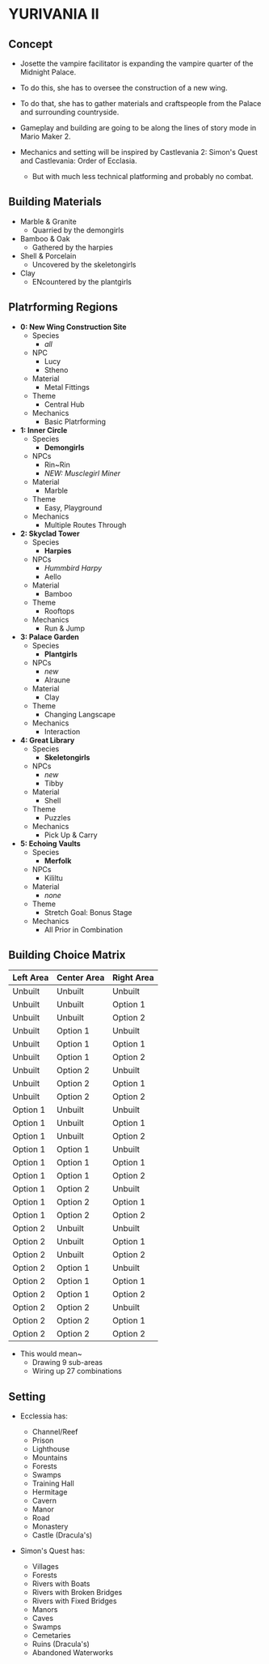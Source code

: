 # YURIVANIA II

## Concept

- Josette the vampire facilitator is expanding the vampire quarter of the Midnight Palace.
- To do this, she has to oversee the construction of a new wing.
- To do that, she has to gather materials and craftspeople from the Palace and surrounding countryside.

- Gameplay and building are going to be along the lines of story mode in Mario Maker 2.
- Mechanics and setting will be inspired by Castlevania 2: Simon's Quest and Castlevania: Order of Ecclasia.
    - But with much less technical platforming and probably no combat.

## Building Materials

- Marble & Granite
    - Quarried by the demongirls
- Bamboo & Oak
    - Gathered by the harpies
- Shell & Porcelain
    - Uncovered by the skeletongirls
- Clay
    - ENcountered by the plantgirls

## Platrforming Regions

- **0: New Wing Construction Site**
    - Species
        - *all*
    - NPC
        - Lucy
        - Stheno
    - Material
        - Metal Fittings
    - Theme
        - Central Hub
    - Mechanics
        - Basic Platrforming
- **1: Inner Circle**
    - Species
        - **Demongirls**
    - NPCs
        - Rin~Rin
        - *NEW: Musclegirl Miner*
    - Material
        - Marble
    - Theme
        - Easy, Playground
    - Mechanics
        - Multiple Routes Through
- **2: Skyclad Tower**
    - Species
        - **Harpies**
    - NPCs
        - *Hummbird Harpy*
        - Aello
    - Material
        - Bamboo
    - Theme
        - Rooftops
    - Mechanics
        - Run & Jump
- **3: Palace Garden**
    - Species
        - **Plantgirls**
    - NPCs
        - *new*
        - Alraune
    - Material
        - Clay
    - Theme
        - Changing Langscape
    - Mechanics
        - Interaction
- **4: Great Library**
    - Species
        - **Skeletongirls**
    - NPCs
        - *new*
        - Tibby
    - Material
        - Shell
    - Theme
        - Puzzles
    - Mechanics
        - Pick Up & Carry
- **5: Echoing Vaults**
    - Species
        - **Merfolk**
    - NPCs
        - Kililtu
    - Material
        - *none*
    - Theme
        - Stretch Goal: Bonus Stage
    - Mechanics
        - All Prior in Combination


## Building Choice Matrix

| Left Area | Center Area | Right Area |
| --- | --- | --- |
| Unbuilt  | Unbuilt  | Unbuilt  |
| Unbuilt  | Unbuilt  | Option 1 |
| Unbuilt  | Unbuilt  | Option 2 |
| Unbuilt  | Option 1 | Unbuilt  |
| Unbuilt  | Option 1 | Option 1 |
| Unbuilt  | Option 1 | Option 2 |
| Unbuilt  | Option 2 | Unbuilt  |
| Unbuilt  | Option 2 | Option 1 |
| Unbuilt  | Option 2 | Option 2 |
| Option 1 | Unbuilt  | Unbuilt  |
| Option 1 | Unbuilt  | Option 1 |
| Option 1 | Unbuilt  | Option 2 |
| Option 1 | Option 1 | Unbuilt  |
| Option 1 | Option 1 | Option 1 |
| Option 1 | Option 1 | Option 2 |
| Option 1 | Option 2 | Unbuilt  |
| Option 1 | Option 2 | Option 1 |
| Option 1 | Option 2 | Option 2 |
| Option 2 | Unbuilt  | Unbuilt  |
| Option 2 | Unbuilt  | Option 1 |
| Option 2 | Unbuilt  | Option 2 |
| Option 2 | Option 1 | Unbuilt  |
| Option 2 | Option 1 | Option 1 |
| Option 2 | Option 1 | Option 2 |
| Option 2 | Option 2 | Unbuilt  |
| Option 2 | Option 2 | Option 1 |
| Option 2 | Option 2 | Option 2 |

- This would mean~
    - Drawing 9 sub-areas
    - Wiring up 27 combinations

## Setting

- Ecclessia has:
    - Channel/Reef
    - Prison
    - Lighthouse
    - Mountains
    - Forests
    - Swamps
    - Training Hall
    - Hermitage
    - Cavern
    - Manor
    - Road
    - Monastery
    - Castle (Dracula's)

- Simon's Quest has:
    - Villages
    - Forests
    - Rivers with Boats
    - Rivers with Broken Bridges 
    - Rivers with Fixed Bridges
    - Manors
    - Caves
    - Swamps
    - Cemetaries
    - Ruins (Dracula's)
    - Abandoned Waterworks
